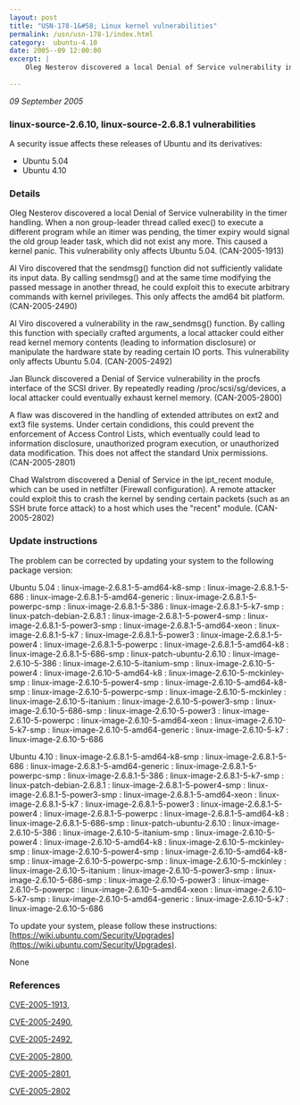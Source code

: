 ```yaml
---
layout: post
title: "USN-178-1&#58; Linux kernel vulnerabilities"
permalink: /usn/usn-178-1/index.html
category:  ubuntu-4.10
date: 2005--09 12:00:00
excerpt: |
    Oleg Nesterov discovered a local Denial of Service vulnerability in the timer handling. When a non group-leader thread called exec() to execute a different program while an itimer was pending, the timer expiry would signal the old group leader task, which did not exist any more. This caused a kernel panic. This vulnerability only affects Ubuntu 5.04. (CAN-2005-1913)
    
--- 
```

 
 

*09 September 2005*

### linux-source-2.6.10, linux-source-2.6.8.1 vulnerabilities

A security issue affects these releases of Ubuntu and its derivatives:

* Ubuntu 5.04
* Ubuntu 4.10

### Details

Oleg Nesterov discovered a local Denial of Service vulnerability in the timer handling. When a non group-leader thread called exec() to execute a different program while an itimer was pending, the timer expiry would signal the old group leader task, which did not exist any more. This caused a kernel panic. This vulnerability only affects Ubuntu 5.04. (CAN-2005-1913)

Al Viro discovered that the sendmsg() function did not sufficiently validate its input data. By calling sendmsg() and at the same time modifying the passed message in another thread, he could exploit this to execute arbitrary commands with kernel privileges. This only affects the amd64 bit platform. (CAN-2005-2490)

Al Viro discovered a vulnerability in the raw_sendmsg() function. By calling this function with specially crafted arguments, a local attacker could either read kernel memory contents (leading to information disclosure) or manipulate the hardware state by reading certain IO ports. This vulnerability only affects Ubuntu 5.04. (CAN-2005-2492)

Jan Blunck discovered a Denial of Service vulnerability in the procfs interface of the SCSI driver. By repeatedly reading /proc/scsi/sg/devices, a local attacker could eventually exhaust kernel memory. (CAN-2005-2800)

A flaw was discovered in the handling of extended attributes on ext2 and ext3 file systems. Under certain condidions, this could prevent the enforcement of Access Control Lists, which eventually could lead to information disclosure, unauthorized program execution, or unauthorized data modification. This does not affect the standard Unix permissions. (CAN-2005-2801)

Chad Walstrom discovered a Denial of Service in the ipt_recent module, which can be used in netfilter (Firewall configuration). A remote attacker could exploit this to crash the kernel by sending certain packets (such as an SSH brute force attack) to a host which uses the &quot;recent&quot; module. (CAN-2005-2802)

### Update instructions

The problem can be corrected by updating your system to the following package version:

Ubuntu 5.04
 : linux-image-2.6.8.1-5-amd64-k8-smp 
 : linux-image-2.6.8.1-5-686 
 : linux-image-2.6.8.1-5-amd64-generic 
 : linux-image-2.6.8.1-5-powerpc-smp 
 : linux-image-2.6.8.1-5-386 
 : linux-image-2.6.8.1-5-k7-smp 
 : linux-patch-debian-2.6.8.1 
 : linux-image-2.6.8.1-5-power4-smp 
 : linux-image-2.6.8.1-5-power3-smp 
 : linux-image-2.6.8.1-5-amd64-xeon 
 : linux-image-2.6.8.1-5-k7 
 : linux-image-2.6.8.1-5-power3 
 : linux-image-2.6.8.1-5-power4 
 : linux-image-2.6.8.1-5-powerpc 
 : linux-image-2.6.8.1-5-amd64-k8 
 : linux-image-2.6.8.1-5-686-smp 
 : linux-patch-ubuntu-2.6.10 
 : linux-image-2.6.10-5-386 
 : linux-image-2.6.10-5-itanium-smp 
 : linux-image-2.6.10-5-power4 
 : linux-image-2.6.10-5-amd64-k8 
 : linux-image-2.6.10-5-mckinley-smp 
 : linux-image-2.6.10-5-power4-smp 
 : linux-image-2.6.10-5-amd64-k8-smp 
 : linux-image-2.6.10-5-powerpc-smp 
 : linux-image-2.6.10-5-mckinley 
 : linux-image-2.6.10-5-itanium 
 : linux-image-2.6.10-5-power3-smp 
 : linux-image-2.6.10-5-686-smp 
 : linux-image-2.6.10-5-power3 
 : linux-image-2.6.10-5-powerpc 
 : linux-image-2.6.10-5-amd64-xeon 
 : linux-image-2.6.10-5-k7-smp 
 : linux-image-2.6.10-5-amd64-generic 
 : linux-image-2.6.10-5-k7 
 : linux-image-2.6.10-5-686 

Ubuntu 4.10
 : linux-image-2.6.8.1-5-amd64-k8-smp 
 : linux-image-2.6.8.1-5-686 
 : linux-image-2.6.8.1-5-amd64-generic 
 : linux-image-2.6.8.1-5-powerpc-smp 
 : linux-image-2.6.8.1-5-386 
 : linux-image-2.6.8.1-5-k7-smp 
 : linux-patch-debian-2.6.8.1 
 : linux-image-2.6.8.1-5-power4-smp 
 : linux-image-2.6.8.1-5-power3-smp 
 : linux-image-2.6.8.1-5-amd64-xeon 
 : linux-image-2.6.8.1-5-k7 
 : linux-image-2.6.8.1-5-power3 
 : linux-image-2.6.8.1-5-power4 
 : linux-image-2.6.8.1-5-powerpc 
 : linux-image-2.6.8.1-5-amd64-k8 
 : linux-image-2.6.8.1-5-686-smp 
 : linux-patch-ubuntu-2.6.10 
 : linux-image-2.6.10-5-386 
 : linux-image-2.6.10-5-itanium-smp 
 : linux-image-2.6.10-5-power4 
 : linux-image-2.6.10-5-amd64-k8 
 : linux-image-2.6.10-5-mckinley-smp 
 : linux-image-2.6.10-5-power4-smp 
 : linux-image-2.6.10-5-amd64-k8-smp 
 : linux-image-2.6.10-5-powerpc-smp 
 : linux-image-2.6.10-5-mckinley 
 : linux-image-2.6.10-5-itanium 
 : linux-image-2.6.10-5-power3-smp 
 : linux-image-2.6.10-5-686-smp 
 : linux-image-2.6.10-5-power3 
 : linux-image-2.6.10-5-powerpc 
 : linux-image-2.6.10-5-amd64-xeon 
 : linux-image-2.6.10-5-k7-smp 
 : linux-image-2.6.10-5-amd64-generic 
 : linux-image-2.6.10-5-k7 
 : linux-image-2.6.10-5-686 

To update your system, please follow these instructions: [https://wiki.ubuntu.com/Security/Upgrades](https://wiki.ubuntu.com/Security/Upgrades).

None

### References

 
 [CVE-2005-1913](http://people.ubuntu.com/~ubuntu-security/cve/CVE-2005-1913), 

 [CVE-2005-2490](http://people.ubuntu.com/~ubuntu-security/cve/CVE-2005-2490), 

 [CVE-2005-2492](http://people.ubuntu.com/~ubuntu-security/cve/CVE-2005-2492), 

 [CVE-2005-2800](http://people.ubuntu.com/~ubuntu-security/cve/CVE-2005-2800), 

 [CVE-2005-2801](http://people.ubuntu.com/~ubuntu-security/cve/CVE-2005-2801), 

 [CVE-2005-2802](http://people.ubuntu.com/~ubuntu-security/cve/CVE-2005-2802)
 

